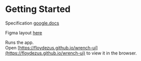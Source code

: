 # Getting Started

Specification [google.docs](https://docs.google.com/document/d/1ryAvOtbLiYNBzXGRS6seg8B3PtUA9YIz0TrFlWk7abs/edit)

Figma layout [here](https://www.figma.com/file/ioiNY7mRuoTjftQzKQuNSt/%D0%A2%D0%B5%D1%81%D1%82%D0%BE%D0%B2%D0%BE%D0%B5-%D0%B7%D0%B0%D0%B4%D0%B0%D0%BD%D0%B8%D0%B5?node-id=1%3A129)

Runs the app.\
Open [https://floydezus.github.io/wrench-ui](https://floydezus.github.io/wrench-ui) to view it in the browser.

